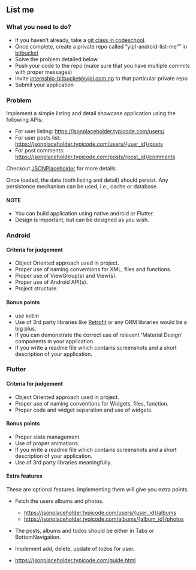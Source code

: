 ## List me

### What you need to do?

* If you haven’t already, take a [git class in codeschool](https://www.codeschool.com/courses/try-git).
* Once complete, create a private repo called “yipl-android-list-me”” in [bitbucket](https://bitbucket.org)
* Solve the problem detailed below
* Push your code to the repo (make sure that you have multiple commits with proper messages) 
* Invite internship-bitbucket@yipl.com.np to that particular private repo
* Submit your application

### Problem

Implement a simple listing and detail showcase application using the following APIs:

* For user listing: https://jsonplaceholder.typicode.com/users/
* For user posts list: https://jsonplaceholder.typicode.com/users/{user_id}/posts
* For post comments: https://jsonplaceholder.typicode.com/posts/{post_id}/comments

Checkout [JSONPlaceholder](https://jsonplaceholder.typicode.com/) for more details.

Once loaded, the data (both listing and detail) should persist. Any persistence mechanism can be used, i.e., cache or database. 
#### NOTE
* You can build application using native android or Flutter.
* Design is important, but can be designed as you wish.

### Android

#### Criteria for judgement
* Object Oriented approach used in project.
* Proper use of naming conventions for XML, files and functions.
* Proper use of ViewGroup(s) and View(s).
* Proper use of Android API(s).
* Project structure.

#### Bonus points
* use kotlin
* Use of 3rd party libraries like [Retrofit](http://square.github.io/retrofit/) or any ORM libraries would be a big plus.
* If you can demonstrate the correct use of relevant 'Material Design' components in your application.
* If you write a readme file which contains screenshots and a short description of your application.

### Flutter


#### Criteria for judgement
* Object Oriented approach used in project.
* Proper use of naming conventions for Widgets, files, function.
* Proper code and widget separation and use of widgets.

#### Bonus points
* Proper state management
* Use of proper animations.
* If you write a readme file which contains screenshots and a short description of your application.
* Use of 3rd party libraries meaningfully.

#### Extra features
These are optional features. Implementing them will give you extra points.

* Fetch the users albums and photos.
    * https://jsonplaceholder.typicode.com/users/{user_id}/albums
    * https://jsonplaceholder.typicode.com/albums/{album_id}/photos
* The posts, albums and todos should be either in Tabs or BottomNavigation.
* Implement add, delete, update of todos for user.

* https://jsonplaceholder.typicode.com/guide.html
